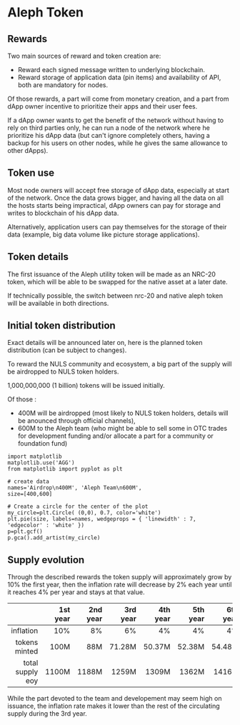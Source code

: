 # Aleph Token

## Rewards

Two main sources of reward and token creation are:

- Reward each signed message written to underlying blockchain.
- Reward storage of application data (pin items) and availability of API, both are mandatory for nodes.

Of those rewards, a part will come from monetary creation, and a part from dApp owner incentive to prioritize their apps and their user fees.

If a dApp owner wants to get the benefit of the network without having to rely on third parties only, he can run a node of the network where he prioritize his dApp data (but can't ignore completely others, having a backup for his users on other nodes, while he gives the same allowance to other dApps).

## Token use

Most node owners will accept free storage of dApp data, especially at start of the network. Once the data grows bigger, and having all the data on all the hosts starts being impractical, dApp owners can pay for storage and writes to blockchain of his dApp data.

Alternatively, application users can pay themselves for the storage of their data (example, big data volume like picture storage applications).

## Token details

The first issuance of the Aleph utility token will be made as an NRC-20 token, which will be able to be swapped for the native asset at a later date.

If technically possible, the switch between nrc-20 and native aleph token will be available in both directions.

## Initial token distribution

Exact details will be announced later on, here is the planned token distribution (can be subject to changes).

To reward the NULS community and ecosystem, a big part of the supply will be airdropped to NULS token holders.

1,000,000,000 (1 billion) tokens will be issued initially.

Of those :

  - 400M will be airdropped (most likely to NULS token holders, details will be anounced through official channels),
  - 600M to the Aleph team (who might be able to sell some in OTC trades for development funding and/or allocate a part for a community or foundation fund)

```{.python .run caption="Token Distribution" label="my_fig" hide_code=True}
import matplotlib
matplotlib.use('AGG')
from matplotlib import pyplot as plt

# create data
names='Airdrop\n400M', 'Aleph Team\n600M',
size=[400,600]
 
# Create a circle for the center of the plot
my_circle=plt.Circle( (0,0), 0.7, color='white')
plt.pie(size, labels=names, wedgeprops = { 'linewidth' : 7, 'edgecolor' : 'white' })
p=plt.gcf()
p.gca().add_artist(my_circle)
```

## Supply evolution

Through the described rewards the token supply will approximately grow by 10% the first year, then the inflation rate will decrease by 2% each year until it reaches 4% per year and stays at that value.

|                |1st year|2nd year|3rd year|4th year|5th year|6th year|
|---------------:|-------:|-------:|-------:|-------:|-------:|-------:|
|       inflation|     10%|      8%|      6%|      4%|      4%|      4%|
|   tokens minted|    100M|     88M|  71.28M|  50.37M|  52.38M|  54.48M|
|total supply eoy|   1100M|   1188M|   1259M|   1309M|   1362M|   1416M|

While the part devoted to the team and developement may seem high on issuance, the inflation rate makes it lower than the rest of the circulating supply during the 3rd year.





